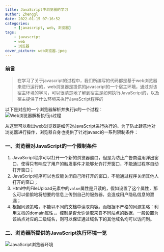 ```yaml
---
title: JavaScript中浏览器的学习
author: Zhenggl
date: 2022-01-15 07:16:52
categories:
    - [javascript, web, 浏览器]
tags:
    - javascript
    - web
    - 浏览器
cover_picture: web浏览器.jpeg
---
```


### 前言
> 在学习了关于javascript的过程中，我们所编写的代码都是基于web浏览器来进行运行的，web浏览器是提供的javascript的一个宿主环境，通过对该宿主环境的学习，可以很清楚地了解到宿主是如何执行JavaScript的，以及宿主提供了什么环境来执行JavaScript程序的

以下是对应的一个浏览器解析并执行js的一个过程：
![Web浏览器解析执行js过程](Web浏览器解析执行js过程.jpg)

从这里可以看出web浏览器是如何对JavaScript进行执行的。为了防止肆意地对浏览器进行操作，浏览器自身也提供了针对javasc的一系列限制条件：

### 一、浏览器对JavaScript的一个限制条件

1. JavaScript程序可以打开一个新的浏览器窗口，但是为防止广告商滥用弹出窗口，使得只有响应了用户的触发事件才能够允许打开窗口，不能通过程序自动打开窗口；
2. JavaScript程序可以也仅能关闭自己所打开的窗口，不能通过程序关闭其他人打开的窗口；
3. Html中的FileUpload元素中的`value`属性是只读的，假如设置了这个属性，那么可以偷偷地将想要的信息上传到自己的服务器，会造成用户隐私信息的泄漏；
4. 根据同源策略，不能以不同的文档中读取内容。而根据不严格的同源策略：利用文档的domain属性，。控制是否允许读取来自不同站点的数据，一般设置为该站点对应的二级域名，则可以保证通过域名下的其他域名均可以访问到。

### 二、浏览器所提供的JavaScript执行环境一览

![JavaScript浏览器环境](JavaScript浏览器环境.png)
